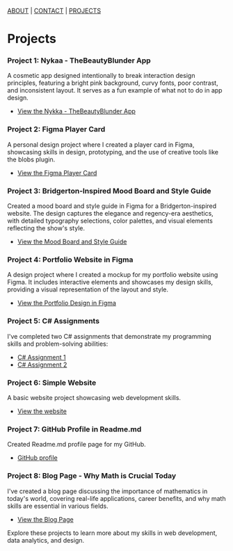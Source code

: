 [ABOUT](./index.md)  |  [CONTACT](./contact.md)  |  [PROJECTS](./project.md)


# Projects

### Project 1: Nykaa - TheBeautyBlunder App
A cosmetic app designed intentionally to break interaction design principles, featuring a bright pink background, curvy fonts, poor contrast, and inconsistent layout. It serves as a fun example of what not to do in app design.
- [View the Nykka - TheBeautyBlunder App](https://www.figma.com/design/kWKOKAff2g4zTus71GOT9E/Himani_Bansal-(Copy)?m=auto&t=BSZynbWj2huCD5jJ-6)

### Project 2: Figma Player Card
A personal design project where I created a player card in Figma, showcasing skills in design, prototyping, and the use of creative tools like the blobs plugin.
- [View the Figma Player Card](https://www.figma.com/design/L1xX8cosfumI6w9493Es7l/Himani-Bansal(n01711911)_M1_F24-(Copy)?m=auto&t=0c5n9dgznxks2Mp7-6)

### Project 3: Bridgerton-Inspired Mood Board and Style Guide
Created a mood board and style guide in Figma for a Bridgerton-inspired website. The design captures the elegance and regency-era aesthetics, with detailed typography selections, color palettes, and visual elements reflecting the show's style.
- [View the Mood Board and Style Guide](https://www.figma.com/design/rfSqotxL3fUExllSA0cygb/Himani-Bansal-(N01711911)-(Copy)?m=auto&t=0c5n9dgznxks2Mp7-6)

### Project 4: Portfolio Website in Figma
A design project where I created a mockup for my portfolio website using Figma. It includes interactive elements and showcases my design skills, providing a visual representation of the layout and style.
- [View the Portfolio Design in Figma](https://www.figma.com/design/0H8BwQbTM5mOUTjsLXhv8A/Portfolio-Website?m=auto&t=0c5n9dgznxks2Mp7-6)

### Project 5: C# Assignments
I've completed two C# assignments that demonstrate my programming skills and problem-solving abilities:
- [C# Assignment 1](https://github.com/Himani1609/Csharp-Assignment1)
- [C# Assignment 2](https://github.com/Himani1609/C-Sharp-Assignment-2)

### Project 6: Simple Website
A basic website project showcasing web development skills. 
- [View the website](https://himani1609.github.io/Simple-Website-Http5110/links.html)

### Project 7: GitHub Profile in Readme.md
Created Readme.md profile page for my GitHub.
- [GitHub profile](https://github.com/Himani1609)

### Project 8: Blog Page - Why Math is Crucial Today
I've created a blog page discussing the importance of mathematics in today's world, covering real-life applications, career benefits, and why math skills are essential in various fields.
- [View the Blog Page](https://himani1609.github.io/Blog-Page/)

Explore these projects to learn more about my skills in web development, data analytics, and design.
